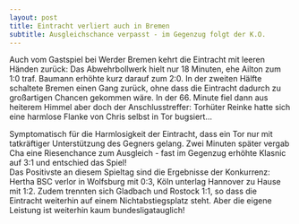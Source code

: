 ```yaml
---
layout: post
title: Eintracht verliert auch in Bremen
subtitle: Ausgleichschance verpasst - im Gegenzug folgt der K.O.
---
```


Auch vom Gastspiel bei Werder Bremen kehrt die Eintracht mit leeren Händen zurück: Das Abwehrbollwerk hielt nur 18 Minuten, ehe Ailton zum 1:0 traf. Baumann erhöhte kurz darauf zum 2:0. In der zweiten Hälfte schaltete Bremen einen Gang zurück, ohne dass die Eintracht dadurch zu großartigen Chancen gekommen wäre. In der 66. Minute fiel dann aus heiterem Himmel aber doch der Anschlusstreffer: Torhüter Reinke hatte sich eine harmlose Flanke von Chris selbst in Tor bugsiert... 

Symptomatisch für die Harmlosigkeit der Eintracht, dass ein Tor nur mit tatkräftiger Unterstützung des Gegners gelang. Zwei Minuten später vergab Cha eine Riesenchance zum Ausgleich - fast im Gegenzug erhöhte Klasnic auf 3:1 und entschied das Spiel!  
Das Positivste an diesem Spieltag sind die Ergebnisse der Konkurrenz: Hertha BSC verlor in Wolfsburg mit 0:3, Köln unterlag Hannover zu Hause mit 1:2. Zudem trennten sich Gladbach und Rostock 1:1, so dass die Eintracht weiterhin auf einem Nichtabstiegsplatz steht. Aber die eigene Leistung ist weiterhin kaum bundesligatauglich!
